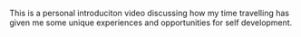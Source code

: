 This is a personal introduciton video discussing how my time travelling has given me some unique experiences and opportunities for self development.
